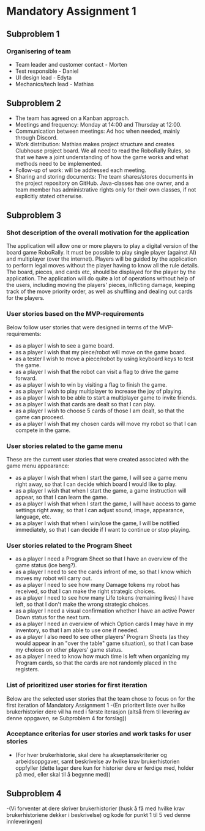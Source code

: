 # Mandatory Assignment 1

## Subproblem 1

### Organisering of team
- Team leader and customer contact - Morten
- Test responsible - Daniel
- UI design lead - Edyta
- Mechanics/tech lead - Mathias

## Subproblem 2
- The team has agreed on a Kanban approach.
- Meetings and frequency: Monday at 14:00 and Thursday at 12:00.
- Communication between meetings: Ad hoc when needed, mainly through Discord.
- Work distribution: Mathias makes project structure and creates Clubhouse project board. We all need to read the
  RoboRally Rules, so that we have a joint understanding of how the game works and what methods need to be implemented.
- Follow-up of work: will be addressed each meeting.
- Sharing and storing documents: The team shares/stores documents in the project repository on GitHub. Java-classes
  has one owner, and a team member has administrative rights only for their own classes, if not explicitly stated
  otherwise.

## Subproblem 3

### Shot description of the overall motivation for the application
The application will allow one or more players to play a digital version of the board game RoboRally.
It must be possible to play single player (against AI) and multiplayer (over the internet). Players will be guided by
the application to perform legal moves without the player having to know all the rule details. The board, pieces, 
and cards etc, should be displayed for the player by the application.
The application will do quite a lot of operations without help of the users, including moving the players' pieces,
inflicting damage, keeping track of the move priority order, as well as shuffling and dealing out cards for the players.

### User stories based on the MVP-requirements
Below follow user stories that were designed in terms of the MVP-requirements:
- as a player I wish to see a game board.
- as a player I wish that my piece/robot will move on the game board.
- as a tester I wish to move a piece/robot by using keyboard keys to test the game.
- as a player I wish that the robot can visit a flag to drive the game forward.
- as a player I wish to win by visiting a flag to finish the game.
- as a player I wish to play multiplayer to increase the joy of playing.
- as a player I wish to be able to start a multiplayer game to invite friends.
- as a player I wish that cards are dealt so that I can play.
- as a player I wish to choose 5 cards of those I am dealt, so that the game can proceed.
- as a player I wish that my chosen cards will move my robot so that I can compete in the game.

### User stories related to the game menu
These are the current user stories that were created associated with the game menu appearance:
- as a player I wish that when I start the game, I will see a game menu right away, so that I can decide which
  board I would like to play.
- as a player I wish that when I start the game, a game instruction will appear, so that I can learn the game.
- as a player I wish that when I start the game, I will have access to game settings right away, so that I 
  can adjust sound, image, appearance, language, etc.
- as a player I wish that when I win/lose the game, I will be notified immediately, so that I can decide if I want to
  continue or stop playing.

### User stories related to the Program Sheet

- as a player I need a Program Sheet so that I have an overview of the game status (ice berg?).
- as a player I need to see the cards infront of me, so that I know which moves my robot will carry out.
- as a player I need to see how many Damage tokens my robot has received, so that I can make the right strategic
  choices.
- as a player I need to see how many Life tokens (remaining lives) I have left, so that I don't make the wrong
  strategic choices.
- as a player I need a visual confirmation whether I have an active Power Down status for the next turn.
- as a player I need an overview of which Option cards I may have in my inventory, so that I am able to use one if
  needed.
- as a player I also need to see other players' Program Sheets (as they would appear in an "over the table" game
  situation), so that I can base my choices on other players' game status.
- as a player I need to know how much time is left when organizing my Program cards, so that the cards are not
  randomly placed in the registers.

### List of prioritized user stories for first iteration
Below are the selected user stories that the team chose to focus on for the first iteration of Mandatory Assignment 1
-(En prioritert liste over hvilke brukerhistorier dere vil ha med i første iterasjon
(altså frem til levering av denne oppgaven, se Subproblem 4 for forslag))


### Acceptance criterias for user stories and work tasks for user stories
- (For hver brukerhistorie, skal dere ha akseptansekriterier og arbeidsoppgaver, 
samt beskrivelse av hvilke krav brukerhistorien oppfyller (dette lager dere kun 
for historier dere er ferdige med, holder på med, eller skal til å begynne med))



## Subproblem 4
-(Vi forventer at dere skriver brukerhistorier (husk å få med hvilke krav brukerhistoriene dekker i beskrivelse) og
kode for punkt 1 til 5 ved denne innleveringen)
 